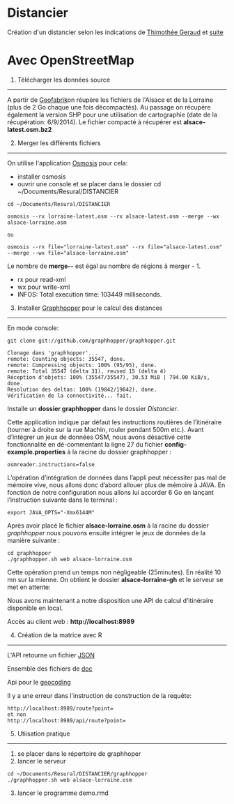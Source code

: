 Distancier
==========

Création d'un distancier selon les indications de [Thimothée Geraud](http://rgeomatic.hypotheses.org/134) et [suite](http://rgeomatic.hypotheses.org/157)

Avec OpenStreetMap
===================

1. Télécharger les données source
---------------------------------

A partir de [Geofabrik](http://download.geofabrik.de/europe/france.html)on réupère les fichiers de l'Alsace et de la Lorraine (plus de 2 Go chaque une fois décompactés). Au passage on récupère également la version SHP pour une utilisation de cartographie (date de la récupération: 6/9/2014).
Le fichier compacté à récupérer est __alsace-latest.osm.bz2__

2. Merger les différents fichiers
---------------------------------

On utilise l'application [Osmosis](http://wiki.openstreetmap.org/wiki/FR:Osmosis) pour cela:

- installer osmosis
- ouvrir une console et se placer dans le dossier cd ~/Documents/Resural/DISTANCIER

```{r}
cd ~/Documents/Resural/DISTANCIER

osmosis --rx lorraine-latest.osm --rx alsace-latest.osm --merge --wx alsace-lorraine.osm

ou

osmosis --rx file="lorraine-latest.osm" --rx file="alsace-latest.osm" --merge --wx file="alsace-lorraine.osm"

```
Le nombre de __merge--__ est égal au nombre de régions à merger - 1.

- rx pour read-xml
- wx pour write-xml
- INFOS: Total execution time: 103449 milliseconds.


3. Installer [Graphhopper]() pour le calcul des distances
---------------------------------------------------------

En mode console: 

```{}
git clone git://github.com/graphhopper/graphhopper.git

Clonage dans 'graphhopper'...
remote: Counting objects: 35547, done.
remote: Compressing objects: 100% (95/95), done.
remote: Total 35547 (delta 31), reused 15 (delta 4)
Réception d'objets: 100% (35547/35547), 30.53 MiB | 794.00 KiB/s, done.
Résolution des deltas: 100% (19842/19842), done.
Vérification de la connectivité... fait.
```

Installe un __dossier graphhopper__ dans le dossier _Distancier_.

Cette application indique par défaut les instructions routières de l’itinéraire (tourner à droite sur la rue Machin, rouler pendant 500m etc.). Avant d’intégrer un jeux de données OSM, nous avons désactivé cette fonctionnalité en dé-commentant la ligne 27 du fichier __config-example.properties__ à la racine du dossier graphhopper :

```{r}
osmreader.instructions=false
```

L’opération d’intégration de données dans l’appli peut nécessiter pas mal de mémoire vive, nous allons donc d’abord allouer plus de mémoire à JAVA. En fonction de notre configuration nous allons lui accorder 6 Go en lançant l’instruction suivante dans le terminal :

```{r}
export JAVA_OPTS="-Xmx6144M"
```

Après avoir placé le fichier __alsace-lorraine.osm__ à la racine du dossier _graphhopper_ nous pouvons ensuite intégrer le jeux de données de la manière suivante :

```{r}
cd graphhopper
./graphhopper.sh web alsace-lorraine.osm
```

Cette opération prend un temps non négligeable (25minutes). En réalité 10 mn sur la mienne. On obtient le dossier __alsace-lorraine-gh__ et le serveur se met en attente:

Nous avons maintenant a notre disposition une API de calcul d’itinéraire disponible en local.

Accès au client web : __http://localhost:8989__


4. Création de la matrice avec R
---------------------------------

L'API retourne un fichier [JSON](https://github.com/graphhopper/web-api/blob/master/docs-routing.md)

Ensemble des fichiers de [doc](https://github.com/graphhopper/web-api/find/master)

Api pour le [geocoding](https://github.com/graphhopper/web-api/blob/master/docs-geocode.md)

Il y a une erreur dans l'instruction de construction de la requête:
```{r}
http://localhost:8989/route?point= 
et non 
http://localhost:8989/api/route?point=
```

5. Utiisation pratique
-----------------------

1. se placer dans le répertoire de graphhoper   
2. lancer le serveur  

```{}
cd ~/Documents/Resural/DISTANCIER/graphhopper
./graphhopper.sh web alsace-lorraine.osm
```

3. lancer le programme demo.rmd